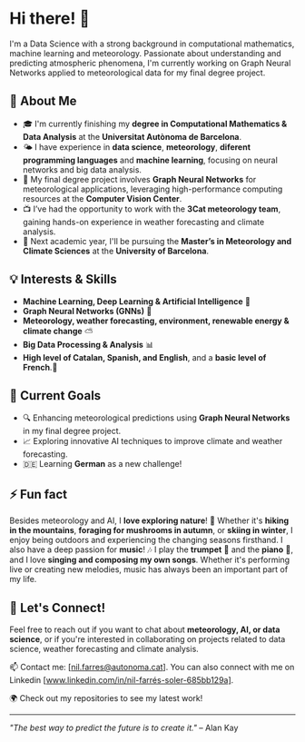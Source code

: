 # Hi there! 👋  

I'm a Data Science with a strong background in computational mathematics, machine learning and meteorology. Passionate about understanding and predicting atmospheric phenomena, I'm currently working on Graph Neural Networks applied to meteorological data for my final degree project.

## 🚀 About Me  
- 🎓 I'm currently finishing my **degree in Computational Mathematics & Data Analysis** at the **Universitat Autònoma de Barcelona**.
- 🌤️ I have experience in **data science**, **meteorology**, **diferent programming languages** and **machine learning**, focusing on neural networks and big data analysis.
- 📡 My final degree project involves **Graph Neural Networks** for meteorological applications, leveraging high-performance computing resources at the **Computer Vision Center**.
- 📺 I’ve had the opportunity to work with the **3Cat meteorology team**, gaining hands-on experience in weather forecasting and climate analysis.
- 📖 Next academic year, I'll be pursuing the **Master’s in Meteorology and Climate Sciences** at the **University of Barcelona**.

## 💡 Interests & Skills  
- **Machine Learning, Deep Learning & Artificial Intelligence** 🧠  
- **Graph Neural Networks (GNNs)** 🔗  
- **Meteorology, weather forecasting, environment, renewable energy & climate change** ⛅  
- **Big Data Processing & Analysis** 📊
- **High level of Catalan, Spanish, and English**, and a **basic level of French**.📕

## 🎯 Current Goals  
- 🔍 Enhancing meteorological predictions using **Graph Neural Networks** in my final degree project.  
- 📈 Exploring innovative AI techniques to improve climate and weather forecasting. 
- 🇩🇪 Learning **German** as a new challenge!

## ⚡ Fun fact  
Besides meteorology and AI, I **love exploring nature**! 🍃 Whether it's **hiking in the mountains**, **foraging for mushrooms in autumn**, or **skiing in winter**, I enjoy being outdoors and experiencing the changing seasons firsthand. I also have a deep passion for **music**! 🎶 I play the **trumpet** 🎺 and the **piano** 🎹, and I love **singing and composing my own songs**. Whether it's performing live or creating new melodies, music has always been an important part of my life.  

## 🤝 Let's Connect!  
Feel free to reach out if you want to chat about **meteorology, AI, or data science**, or if you're interested in collaborating on projects related to data science, weather forecasting and climate analysis.  

📫 Contact me: [nil.farres@autonoma.cat]. You can also connect with me on Linkedin [www.linkedin.com/in/nil-farrés-soler-685bb129a].

🌍 Check out my repositories to see my latest work!  

---
_"The best way to predict the future is to create it."_ – Alan Kay 

